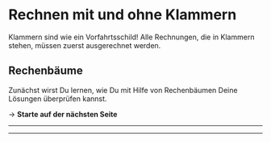 # Rechnen mit und ohne Klammern
Klammern sind wie ein Vorfahrtsschild! Alle Rechnungen, die in Klammern stehen, müssen zuerst ausgerechnet werden.

## Rechenbäume
Zunächst wirst Du lernen, wie Du mit Hilfe von Rechenbäumen Deine Lösungen überprüfen kannst.

-> **Starte auf der nächsten Seite**



---


---




